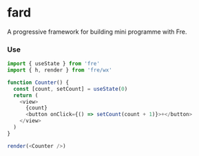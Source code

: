 # fard
A progressive framework for building mini programme with Fre.

### Use
```js
import { useState } from 'fre'
import { h, render } from 'fre/wx'

function Counter() {
  const [count, setCount] = useState(0)
  return (
    <view>
      {count}
      <button onClick={() => setCount(count + 1)}>+</button>
    </view>
  )
}

render(<Counter />)
```